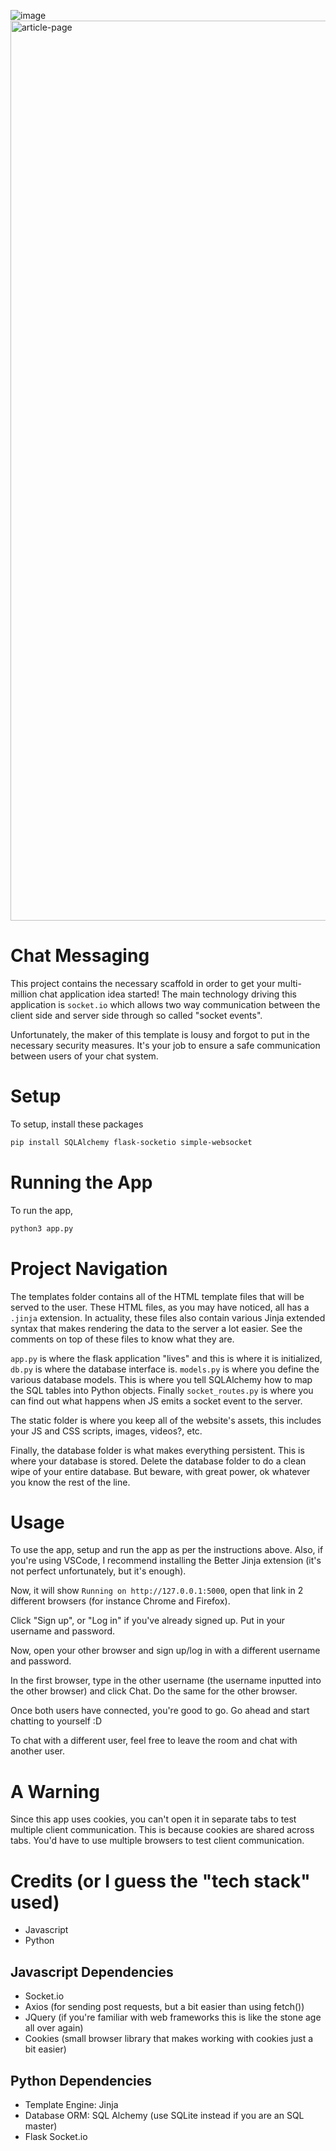 ![image](https://github.com/user-attachments/assets/a994297d-c730-45d4-8187-9404bb64c8b0)
<img width="1440" alt="article-page" src="https://github.com/user-attachments/assets/7fe17167-9560-4a87-b149-79785a7c25d4">

# Chat Messaging
This project contains the necessary scaffold in order to get your multi-million chat application idea started! The main technology driving this application is `socket.io` which allows two way communication between the client side and server side through so called "socket events". 

Unfortunately, the maker of this template is lousy and forgot to put in the necessary security measures. It's your job to ensure a safe communication between users of your chat system. 

# Setup
To setup, install these packages 

```bash
pip install SQLAlchemy flask-socketio simple-websocket
```

# Running the App
To run the app, 

```bash
python3 app.py
```

# Project Navigation
The templates folder contains all of the HTML template files that will be served to the user. These HTML files, as you may have noticed, all has a `.jinja` extension. In actuality, these files also contain various Jinja extended syntax that makes rendering the data to the server a lot easier. See the comments on top of these files to know what they are.

`app.py` is where the flask application "lives" and this is where it is initialized, `db.py` is where the database interface is. `models.py` is where you define the various database models. This is where you tell SQLAlchemy how to map the SQL tables into Python objects. Finally `socket_routes.py` is where you can find out what happens when JS emits a socket event to the server.

The static folder is where you keep all of the website's assets, this includes your JS and CSS scripts, images, videos?, etc. 

Finally, the database folder is what makes everything persistent. This is where your database is stored. Delete the database folder to do a clean wipe of your entire database. But beware, with great power, ok whatever you know the rest of the line.

# Usage
To use the app, setup and run the app as per the instructions above. Also, if you're using VSCode, I recommend installing the Better Jinja extension (it's not perfect unfortunately, but it's enough). 

Now, it will show `Running on http://127.0.0.1:5000`, open that link in 2 different browsers (for instance Chrome and Firefox).

Click "Sign up", or "Log in" if you've already signed up. Put in your username and password.

Now, open your other browser and sign up/log in with a different username and password. 

In the first browser, type in the other username (the username inputted into the other browser) and click Chat. Do the same for the other browser.

Once both users have connected, you're good to go. Go ahead and start chatting to yourself :D

To chat with a different user, feel free to leave the room and chat with another user.

# A Warning
Since this app uses cookies, you can't open it in separate tabs to test multiple client communication. This is because cookies are shared across tabs. You'd have to use multiple browsers to test client communication.

# Credits (or I guess the "tech stack" used)
- Javascript
- Python

## Javascript Dependencies
- Socket.io
- Axios (for sending post requests, but a bit easier than using fetch())
- JQuery (if you're familiar with web frameworks this is like the stone age all over again)
- Cookies (small browser library that makes working with cookies just a bit easier)

## Python Dependencies
- Template Engine: Jinja
- Database ORM: SQL Alchemy (use SQLite instead if you are an SQL master)
- Flask Socket.io

